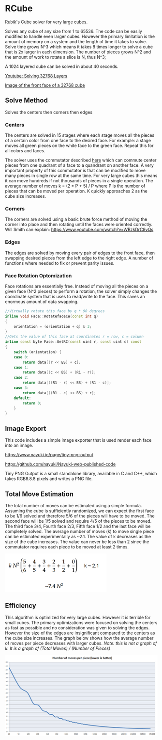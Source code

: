 # RCube

Rubik's Cube solver for very large cubes.  

Solves any cube of any size from 1 to 65536. The code can be easily modified to handle even larger cubes. However the primary limitation is the amount of memory on a system and the length of time it takes to solve.
Solve time grows N^3 which means it takes 8 times longer to solve a cube that is 2x larger in each dimension. The number of pieces grows N^2 and the amount of work to rotate a slice is N, thus N^3;

A 1024 layered cube can be solved in about 40 seconds.

[Youtube: Solving 32768 Layers](https://www.youtube.com/watch?v=xOJtLb_rPVg)

[Image of the front face of a 32768 cube](https://www.easyzoom.com/image/146053)

## Solve Method
Solves the centers then corners then edges

### Centers
The centers are solved in 15 stages where each stage moves all the pieces of a certain color from one face to the desired face. For example: a stage moves all green pieces on the white face to the green face. Repeat this for all colors and faces.

The solver uses the commutator described [here](https://www.jaapsch.net/puzzles/cube7.htm) which can commute center pieces from one quadrant of a face to a quandrant on another face. A very important property of this commutator is that can be modified to move many pieces in single row at the same time. For very large cubes this means it can move hundreds if not thousands of pieces in a single operation. The average number of moves k = (2 * P + 5) / P where P is the number of pieces that can be moved per operation. K quickly approaches 2 as the cube size increases.

### Corners
The corners are solved using a basic brute force method of moving the corner into place and then rotating until the faces were oriented correctly. Will Smith can explain: https://www.youtube.com/watch?v=WBzkDrC9vQs

### Edges
The edges are solved by moving every pair of edges to the front face, then swapping desired pieces from the left edge to the right edge. A number of functions where needed to fix or prevent parity issues. 

### Face Rotation Optomization
Face rotations are essentially free.  Instead of moving all the pieces on a given face (N^2 pieces) to perform a rotation, the solver simply changes the coordinate system that is uses to read/write to the face.  This saves an enormous amount of data swapping. 

```c++
//Virtually rotate this face by q * 90 degrees 
inline void Face::RotatefaceCW(const int q)
{
	orientation = (orientation + q) & 3;
}
//Gets the value of this face at coordinates r = row, c = column
inline const byte Face::GetRC(const uint r, const uint c) const
{
	switch (orientation) {
	case 0:
		return data[(r << BS) + c];
	case 1:
		return data[(c << BS) + (R1 - r)];
	case 2:
		return data[((R1 - r) << BS) + (R1 - c)];
	case 3:
		return data[((R1 - c) << BS) + r];
	default:
		return 0;
	}
}
```

## Image Export
This code includes a simple image exporter that is used render each face into an image. 

https://www.nayuki.io/page/tiny-png-output

https://github.com/nayuki/Nayuki-web-published-code

Tiny PNG Output is a small standalone library, available in C and C++, which takes RGB8.8.8 pixels and writes a PNG file.

## Total Move Estimation
The total number of moves can be estimated using a simple formula. Assuming the cube is sufficiently randomized, we can expect the first face to be 1/6 solved and therefore 5/6 of the pieces will have to be moved. The second face will be 1/5 solved and require 4/5 of the pieces to be moved. The third face 3/4, Fourth face 2/3, Fifth face 1/2 and the last face will be completely solved. The average number of moves (k) to move single piece can be estimated experimentally as ~2.1. The value of k decreases as the size of the cube increases. The value can never be less than 2 since the commutator requires each piece to be moved at least 2 times.

![](RCube/Images/MoveEstimate.PNG)

## Efficiency 
This algorithm is optimized for very large cubes. However it is terrible for small cubes. The primary optimizations were focused on solving the centers as fast as possible and no consideration was given to solving the edges. However the size of the edges are insignificant compared to the centers as the cube size increases. The graph below shows how the average number of moves per piece decreases with larger cubes. *Note: this is not a graph of k. It is a graph of (Total Moves) / (Number of Pieces)*


![](RCube/Images/MovesPerPiece.PNG)

